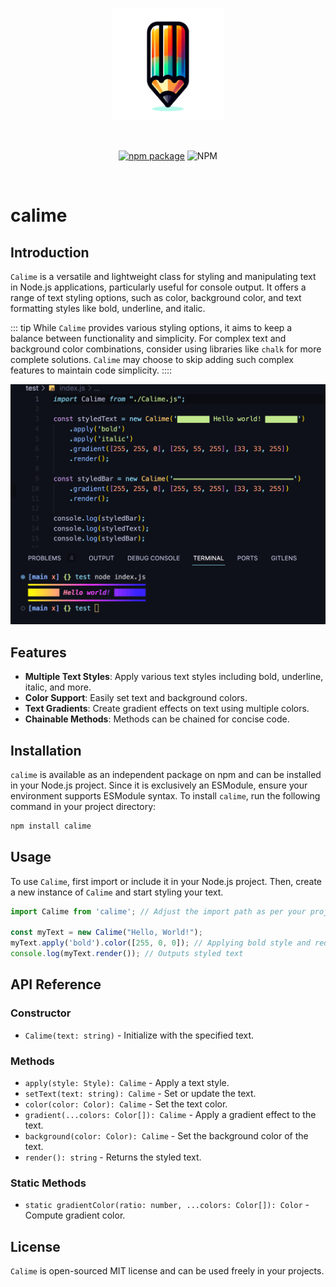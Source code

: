 
<p align="center">
  <a href="https://www.npmjs.com/package/calime" target="_blank" rel="noopener noreferrer">
    <img width="180" src="https://raw.githubusercontent.com/toolx-dev/calime/main/logo.png" alt="calime logo" />
  </a>
</p>
<br/>
<p align="center">
  <a href="https://www.npmjs.com/package/@toolx/core"><img src="https://img.shields.io/npm/v/calime" alt="npm package"></a>
  <img alt="NPM" src="https://img.shields.io/npm/l/calime">
</p>
<br/>

# calime

## Introduction
`Calime` is a versatile and lightweight class for styling and manipulating text in Node.js applications, particularly useful for console output. It offers a range of text styling options, such as color, background color, and text formatting styles like bold, underline, and italic. 

::: tip
While `Calime` provides various styling options, it aims to keep a balance between functionality and simplicity. For complex text and background color combinations, consider using libraries like `chalk` for more complete solutions. `Calime` may choose to skip adding such complex features to maintain code simplicity.
::::

 <img width="683" src="https://raw.githubusercontent.com/toolx-dev/calime/main/example.png" alt="calime example" />

## Features
- **Multiple Text Styles**: Apply various text styles including bold, underline, italic, and more.
- **Color Support**: Easily set text and background colors.
- **Text Gradients**: Create gradient effects on text using multiple colors.
- **Chainable Methods**: Methods can be chained for concise code.

## Installation

`calime` is available as an independent package on npm and can be installed in your Node.js project. Since it is exclusively an ESModule, ensure your environment supports ESModule syntax. To install `calime`, run the following command in your project directory:

```bash
npm install calime
```

## Usage
To use `Calime`, first import or include it in your Node.js project. Then, create a new instance of `Calime` and start styling your text.

```javascript
import Calime from 'calime'; // Adjust the import path as per your project structure

const myText = new Calime("Hello, World!");
myText.apply('bold').color([255, 0, 0]); // Applying bold style and red color
console.log(myText.render()); // Outputs styled text
```

## API Reference

### Constructor
- `Calime(text: string)` - Initialize with the specified text.

### Methods
- `apply(style: Style): Calime` - Apply a text style.
- `setText(text: string): Calime` - Set or update the text.
- `color(color: Color): Calime` - Set the text color.
- `gradient(...colors: Color[]): Calime` - Apply a gradient effect to the text.
- `background(color: Color): Calime` - Set the background color of the text.
- `render(): string` - Returns the styled text.

### Static Methods
- `static gradientColor(ratio: number, ...colors: Color[]): Color` - Compute gradient color.

## License
`Calime` is open-sourced MIT license and can be used freely in your projects.
